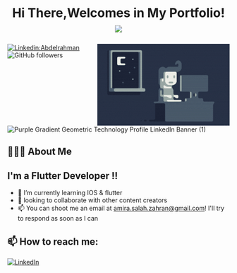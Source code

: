 
 <p align="center" > <h1 align="center" > Hi There,Welcomes in My Portfolio! <img src="https://user-images.githubusercontent.com/21185758/90338872-fd1c7d00-dfec-11ea-96f1-ca4245a05836.gif" width="30px"></h1></p>
  <p align="center" >
 
  
[![Linkedin:Abdelrahman](https://img.shields.io/badge/-Abdelrahman%20Anany-black?style=flat-square&logo=Linkedin&logoColor=white&link=https://www.linkedin.com/in/abd-elrahman-anany-8132071b1/)](https://www.linkedin.com/in/abd-elrahman-anany-8132071b1/)
 <img alt="Night Coding" src="https://raw.githubusercontent.com/AVS1508/AVS1508/master/assets/Night-Coding.gif" align="right"/>  ![GitHub followers](https://img.shields.io/github/followers/AbdoAnany?label=Follow&style=social)

![Purple Gradient Geometric Technology Profile LinkedIn Banner  (1)](https://user-images.githubusercontent.com/88105077/157883808-762a27a1-c1c5-447c-80a1-fb892f511393.png)

## 👨🏻‍💻 About Me

## I'm a Flutter Developer !!


- 🌱 I’m currently learning IOS & flutter
- 👯  looking to collaborate with other content creators
- 📫 You can shoot me an email at amira.salah.zahran@gmail.com! I'll try to respond as soon as I can

<h2>📫 How to reach me:</h2>

<a href="https://www.linkedin.com/in/abd-elrahman-anany-8132071b1/">![LinkedIn](https://img.shields.io/badge/LinkedIn-0077B5?style=for-the-badge&logo=linkedin&logoColor=white)</a>
